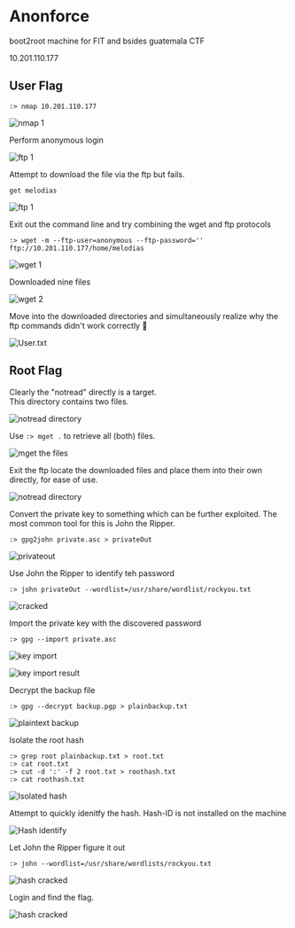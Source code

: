 # Anonforce
boot2root machine for FIT and bsides guatemala CTF

10.201.110.177

## User Flag

`:> nmap 10.201.110.177`

 ![nmap 1](assets/anonforce-01-nmap-01.png)  

 Perform anonymous login  

 ![ftp 1](assets/anonforce-02-ftp-01.png)  

 Attempt to download the file via the ftp but fails.

 `get melodias`

![ftp 1](assets/anonforce-03-ftp-02.png)

Exit out the command line and try combining the wget and ftp protocols  

`:> wget -m --ftp-user=anonymous --ftp-password='' ftp://10.201.110.177/home/melodias`  

![wget 1](assets/anonforce-04-wget-01.png)

Downloaded nine files

![wget 2](assets/anonforce-05-wget-02.png)

Move into the downloaded directories and simultaneously realize why the ftp commands didn't work correctly :shrug:

![User.txt](assets/anonforce-06-user-txt.png)

## Root Flag

Clearly the "notread" directly is a target.  
This directory contains two files.  

![notread directory](assets/anonforce-07-root-01.png)

Use `:> mget .` to retrieve all (both) files.

![mget the files](assets/anonforce-09-root-02.png)

Exit the ftp
locate the downloaded files and place them into their own directly, for ease of use.

![notread directory](assets/anonforce-10-root-03a.png)

Convert the private key to something which can be further exploited. The most common tool for this is John the Ripper.

`:> gpg2john private.asc > privateOut`

![privateout](assets/anonforce-11-root-04.png)

Use John the Ripper to identify teh password

`:> john privateOut --wordlist=/usr/share/wordlist/rockyou.txt`

![cracked](assets/anonforce-12-root-05.png)

Import the private key with the discovered password

`:> gpg --import private.asc`

![key import](assets/anonforce-13-root-06.png)

![key import result](assets/anonforce-14-root-07.png)

Decrypt the backup file

`:> gpg --decrypt backup.pgp > plainbackup.txt`

![plaintext backup](assets/anonforce-15-root-08.png)

Isolate the root hash

`:> grep root plainbackup.txt > root.txt`  
`:> cat root.txt`  
`:> cut -d ':' -f 2 root.txt > roothash.txt`  
`:> cat roothash.txt`  

![Isolated hash](assets/anonforce-16-root-09.png)

Attempt to quickly idenitfy the hash.  Hash-ID is not installed on the machine

![Hash identify](assets/anonforce-17-root-10.png)

Let John the Ripper figure it out

`:> john --wordlist=/usr/share/wordlists/rockyou.txt`

![hash cracked](assets/anonforce-18-root-11.png)

Login and find the flag.

![hash cracked](assets/anonforce-19-root-12.png)